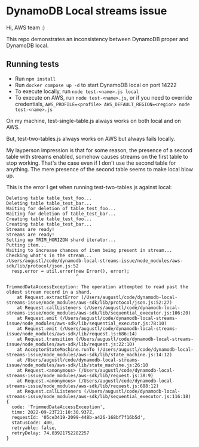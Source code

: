 # DynamoDB Local streams issue

Hi, AWS team :) 

This repo demonstrates an inconsistency between DynamoDB proper and DynamoDB local.

## Running tests

* Run `npm install`
* Run `docker compose up -d` to start DynamoDB local on port 14222
* To execute locally, run `node test-<name>.js local`
* To execute on AWS, run `node test-<name>.js`, or if you need to override credentials, `AWS_PROFILE=<profile> AWS_DEFAULT_REGION=<region> node test-<name>.js`

On my machine, test-single-table.js always works on both local and on AWS. 

But, test-two-tables.js always works on AWS but always fails locally.

My layperson impression is that for some reason, the presence of a second table with streams enabled, somehow causes streams on the first table to stop working. That's the case even if I don't use the second table for anything. The mere presence of the second table seems to make local blow up.

This is the error I get when running test-two-tables.js against local:

```
Deleting table table_test_foo...
Deleting table table_test_bar...
Waiting for deletion of table_test_foo...
Waiting for deletion of table_test_bar...
Creating table table_test_foo...
Creating table table_test_bar...
Streams are ready!
Streams are ready!
Setting up TRIM_HORIZON shard iterator...
Putting item...
Waiting to increase chances of item being present in stream...
Checking what's in the stream...
/Users/augustl/code/dynamodb-local-streams-issue/node_modules/aws-sdk/lib/protocol/json.js:52
  resp.error = util.error(new Error(), error);
                          ^

TrimmedDataAccessException: The operation attempted to read past the oldest stream record in a shard.
    at Request.extractError (/Users/augustl/code/dynamodb-local-streams-issue/node_modules/aws-sdk/lib/protocol/json.js:52:27)
    at Request.callListeners (/Users/augustl/code/dynamodb-local-streams-issue/node_modules/aws-sdk/lib/sequential_executor.js:106:20)
    at Request.emit (/Users/augustl/code/dynamodb-local-streams-issue/node_modules/aws-sdk/lib/sequential_executor.js:78:10)
    at Request.emit (/Users/augustl/code/dynamodb-local-streams-issue/node_modules/aws-sdk/lib/request.js:686:14)
    at Request.transition (/Users/augustl/code/dynamodb-local-streams-issue/node_modules/aws-sdk/lib/request.js:22:10)
    at AcceptorStateMachine.runTo (/Users/augustl/code/dynamodb-local-streams-issue/node_modules/aws-sdk/lib/state_machine.js:14:12)
    at /Users/augustl/code/dynamodb-local-streams-issue/node_modules/aws-sdk/lib/state_machine.js:26:10
    at Request.<anonymous> (/Users/augustl/code/dynamodb-local-streams-issue/node_modules/aws-sdk/lib/request.js:38:9)
    at Request.<anonymous> (/Users/augustl/code/dynamodb-local-streams-issue/node_modules/aws-sdk/lib/request.js:688:12)
    at Request.callListeners (/Users/augustl/code/dynamodb-local-streams-issue/node_modules/aws-sdk/lib/sequential_executor.js:116:18) {
  code: 'TrimmedDataAccessException',
  time: 2022-09-23T21:10:30.937Z,
  requestId: '05ce3419-2099-448b-a426-168bf7f16b5d',
  statusCode: 400,
  retryable: false,
  retryDelay: 74.03921752282257
}
```